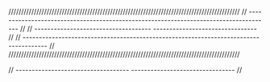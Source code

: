 ///////////////////////////////////////////////////////////////////////////////////////////
// ------------------------------------------------------------------------------------- //
// ------------------------------------                 -------------------------------- //
// ------------------------------------------------------------------------------------- //
///////////////////////////////////////////////////////////////////////////////////////////






// -----------------------------------                  -------------------------------- //